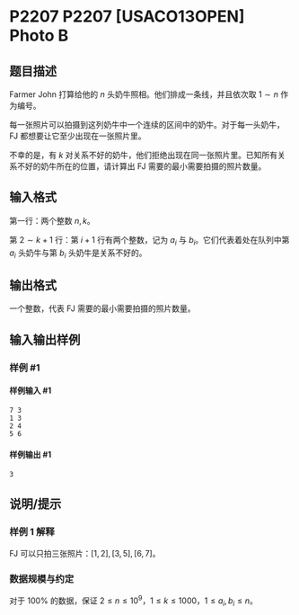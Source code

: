 # P2207 P2207 [USACO13OPEN] Photo B

## 题目描述

Farmer John 打算给他的 $n$ 头奶牛照相。他们排成一条线，并且依次取 $1\sim n$ 作为编号。

每一张照片可以拍摄到这列奶牛中一个连续的区间中的奶牛。对于每一头奶牛，FJ 都想要让它至少出现在一张照片里。

不幸的是，有 $k$ 对关系不好的奶牛，他们拒绝出现在同一张照片里。已知所有关系不好的奶牛所在的位置，请计算出 FJ 需要的最小需要拍摄的照片数量。

## 输入格式

第一行：两个整数 $n,k$。

第 $2\sim k+1$ 行：第 $i+1$ 行有两个整数，记为 $a_i$ 与 $b_i$。它们代表着处在队列中第 $a_i$ 头奶牛与第 $b_i$ 头奶牛是关系不好的。

## 输出格式

一个整数，代表 FJ 需要的最小需要拍摄的照片数量。

## 输入输出样例

### 样例 #1

#### 样例输入 #1

```
7 3
1 3
2 4
5 6
```

#### 样例输出 #1

```
3
```

## 说明/提示

### 样例 1 解释
FJ 可以只拍三张照片：$[1,2],[3,5],[6,7]$。

### 数据规模与约定
对于 $100\%$ 的数据，保证 $2\le n\le 10^9$，$1\le k\le 1000$，$1\le a_i, b_i\le n$。
